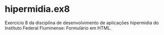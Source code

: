 # hipermidia.ex8
Exercicio 8 da disciplina de desenvolvimento de aplicações hipermidia do Instituto Federal Fluminense: Formulário em HTML.
